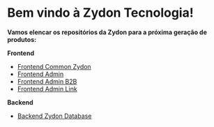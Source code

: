 # Bem vindo à Zydon Tecnologia!
**Vamos elencar os repositórios da Zydon para a próxima geração de produtos:**

**Frontend**

- [Frontend Common Zydon](https://github.com/zydontecnologia/common-react)
- [Frontend Admin](https://github.com/zydontecnologia/host-react)
- [Frontend Admin B2B](https://github.com/zydontecnologia/b2b-react)
- [Frontend Admin Link](https://github.com/zydontecnologia/link-react)

**Backend**

- [Backend Zydon Database](https://github.com/zydontecnologia/zydon-database)
